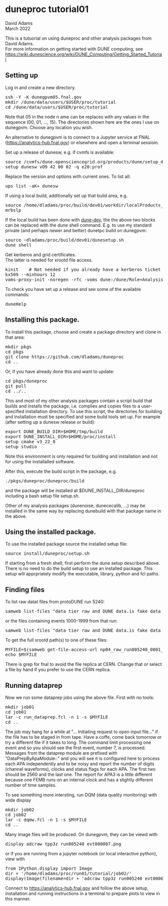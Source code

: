 # duneproc tutorial01

David Adams   
March 2022  
  
This is a tutuorial on using duneproc and other analysis packages from David Adams.  
For more information on getting started with DUNE computing, see
https://wiki.dunescience.org/wiki/DUNE_Computing/Getting_Started_Tutorial

## Setting up

Log in and create a new directory.
<pre>
ssh -Y -K dunegpvm05.fnal.gov
mkdir /dune/data/users/$USER/proc/tutorial
cd /dune/data/users/$USER/proc/tutorial
</pre>
Note that 05 in the node n ame can be replaces with any values in the sequence (00, 01, ..., 15). The directories shown here are the ones I use on dunegpvm. Choose any location you wish.

An alternative to dunegpvm is to connect to a Jupyter service at FNAL (<https://analytics-hub.fnal.gov>) or elsewhere and open a terminal sessioin.

Set up a release of dunesw, e.g. if cvmfs is available:
<pre>
source /cvmfs/dune.opensciencegrid.org/products/dune/setup_dune.sh
setup dunesw v09_42_00_02 -q e20:prof
</pre>
Replace the version and options with current ones. To list all:
<pre>
ups list -aK+ dunesw
</pre>
If using a local build, additionally set up that build area, e.g.
<pre>
source /home/dladams/proc/build/dev01/workdir/localProducts_dunesw_v09_42_00_02_e20_prof/setup
mrbslp
</pre>
If the local build has been done with [dune-dev](https://github.com/dladams/dune-dev),
the the above two blocks can be replaced with the dune shell command. E.g. to use my
standard private (and perhaps newer and better) dunetpc build on dunegpvm:
<pre>
source ~dladams/proc/build/dev01/dunesetup.sh 
dune shell
</pre>

Get kerberos and grid certificates.  
The latter is needed for xrootd file access.
<pre>
kinit    # Not needed if you already have a kerberos ticket
kx509 --minhours 12
voms-proxy-init -noregen -rfc -voms dune:/dune/Role=Analysis
</pre>

To check you have set up a release and see some of the available commands:
<pre>
duneHelp
</pre>

## Installing this package.

To install this package, choose and create a package directory and
clone in that area:
<pre>
mkdir pkgs
cd pkgs
git clone https://github.com/dladams/duneproc
cd ..
</pre>
Or, if you have already done this and want to update:
<pre>
cd pkgs/duneproc
git pull
cd ../..
</pre>

This and most of my other analysis packages contain a script build that
builds and installs the package, i.e. complies and copies files to a
user-specified installation directory.
To use this script, the directories for building and installation must
be specified and some build tools set up. For example (after setting up a dunesw release or build):
<pre>
export DUNE_BUILD_DIR=$HOME/tmp/build
export DUNE_INSTALL_DIR=$HOME/proc/install
setup cmake v3_22_0
setup studio
</pre>
Note this environment is only required for building and installation
and not for using the installalled software.

After this, execute the build script in the package, e.g.
<pre>
./pkgs/duneproc/duneproc/build
</pre>
and the package will be installed at $DUNE_INSTALL_DIR/duneproc including
a bash setup file setup.sh.

Other of my analysis packages (dunenoise, dunececalib, ...) may be installed
in the same way by replacing dunebuild with that package name in the above.

## Using the installed package.

To use the installed package source the installed setup file:
<pre>
source install/duneproc/setup.sh
</pre>
If starting from a fresh shell, first perform the dune setup described above. There is
no need to do the build setup to use an installed package.
This setup will apprpriately modify the executable, library, python and fcl paths.

## Finding files

To list raw datat files from protoDUNE run 5240:
<pre>
samweb list-files "data_tier raw and DUNE_data.is_fake_data 0 and run_number 5240"
</pre>

or the files containing events 1000-1999 from that run:
<pre>
samweb list-files "data_tier raw and DUNE_data.is_fake_data 0 and run_number 5240 and last_event>=1000 and first_event<2000"
</pre>

To get the full xrootd path(s) to one of these files:
<pre>
MYFILE=$(samweb get-file-access-url np04_raw_run005240_0001_dl1.root --schema=root | grep fnal)
echo $MYFILE
</pre>
There is grep for fnal to avoid the file replica at CERN. Change that or select a file by hand
if you prefer to use the CERN replica.
  
## Running dataprep
  
Now we run some dataprep jobs using the above file. First with no tools:
<pre>
mkdir job01
cd job01
lar -c run_dataprep.fcl -n 1 -s $MYFILE
cd ..
</pre>
The job may hang for a while at "... Initiating request to open input file..." if the file has to be staged in from tape. Have a coffe, come back tomorrow
or try a different file if it takes to long. The command limit processing one event and so you should see the first event, number 7, is processed.
Messages from the dataprep module are prefixed with "DataPrepByApaModule::" and you will see it is configured here to process each APA independently and
to be noisy and report the number of digits (channel waveforms), clocks and status flags for each APA. The first two should be 2560 and the last one.
The report for APA3 is a little different because one FEMB runs on an internal clock and has a slightly different number of time samples.

To see something more intersting, run DQM (data quality monitoring) with wide display
<pre>
mkdir job02
cd job02
lar -c dqmw.fcl -n 1 -s $MYFILE
cd ..
</pre>
Many image files will be produced. On dunegpvm, they can be viewd with
<pre>
display adcraw_tpp3z_run005240_evt000007.png
</pre>
or if you are running from a jupyter notebook (or local interactive python), view with
<pre>
from IPython.display import Image
dir = '/home/dladams/proc/run01/tutorial/job02/'
display(Image(filename=dir + 'adcraw_tpp3z_run005240_evt000007.png'))
</pre>
Connect to https://analytics-hub.fnal.gov and follow the above setup, installation and running instructions in a terminal to prepare plots to view in this manner.
